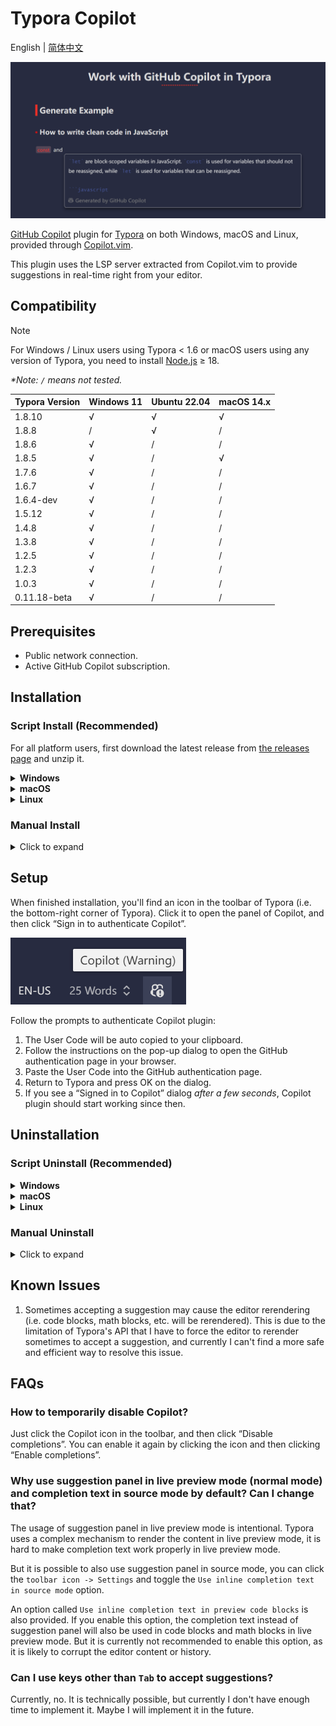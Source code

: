 # Typora Copilot

English | [简体中文](./README.zh-CN.md)

![Copilot suggestion screenshot](./docs/screenshot.png)

[GitHub Copilot](https://github.com/features/copilot) plugin for [Typora](https://typora.io/) on both Windows, macOS and Linux, provided through [Copilot.vim](https://github.com/github/copilot.vim).

This plugin uses the LSP server extracted from Copilot.vim to provide suggestions in real-time right from your editor.

## Compatibility

> [!NOTE]
>
> For Windows / Linux users using Typora < 1.6 or macOS users using any version of Typora, you need to install [Node.js](https://nodejs.org/en/download/) ≥ 18.

_\*Note: `/` means not tested._

| Typora Version | Windows 11 | Ubuntu 22.04 | macOS 14.x |
| -------------- | ---------- | ------------ | ---------- |
| 1.8.10         | √          | √            | √          |
| 1.8.8          | /          | √            | /          |
| 1.8.6          | √          | /            | /          |
| 1.8.5          | √          | /            | √          |
| 1.7.6          | √          | /            | /          |
| 1.6.7          | √          | /            | /          |
| 1.6.4-dev      | √          | /            | /          |
| 1.5.12         | √          | /            | /          |
| 1.4.8          | √          | /            | /          |
| 1.3.8          | √          | /            | /          |
| 1.2.5          | √          | /            | /          |
| 1.2.3          | √          | /            | /          |
| 1.0.3          | √          | /            | /          |
| 0.11.18-beta   | √          | /            | /          |

## Prerequisites

- Public network connection.
- Active GitHub Copilot subscription.

## Installation

### Script Install (Recommended)

For all platform users, first download the latest release from [the releases page](https://github.com/Snowfly-T/typora-copilot/releases) and unzip it.

<details>
  <summary><strong>Windows</strong></summary>

For Windows users, locate to the folder where you unzipped the release and run the following command in PowerShell **as administrator**:

```powershell
.\bin\install_windows.ps1
```

If the script fails to find Typora, you can specify the path to Typora manually:

```powershell
.\bin\install_windows.ps1 -Path "C:\Program Files\Typora\" # Replace with your Typora path
# Or use the alias
# .\bin\install_windows.ps1 -p "C:\Program Files\Typora\" # Replace with your Typora path
```

</details>

<details>
  <summary><strong>macOS</strong></summary>

For macOS users, locate to the folder where you unzipped the release and run the following command in terminal:

```bash
sudo bash ./bin/install_macos.sh
```

If the script fails to find Typora, you can specify the path to Typora manually:

```bash
sudo bash ./bin/install_macos.sh --path "/Applications/Typora.app/" # Replace with your Typora path
# Or use the alias
# sudo bash ./bin/install_macos.sh -p "/Applications/Typora.app/" # Replace with your Typora path
```

You’ll see a message logging the installation directory of the plugin. _Keep it in mind, you’ll need it when uninstalling the plugin._ After that, you can safely delete the release folder.

</details>

<details>
  <summary><strong>Linux</strong></summary>

For Linux users, locate to the folder where you unzipped the release and run the following command in terminal:

```bash
sudo bash ./bin/install_linux.sh
```

If the script fails to find Typora, you can specify the path to Typora manually:

```bash
sudo bash ./bin/install_linux.sh --path "/usr/share/typora/" # Replace with your Typora path
# Or use the alias
# sudo bash ./bin/install_linux.sh -p "/usr/share/typora/" # Replace with your Typora path
```

You’ll see a message logging the installation directory of the plugin. _Keep it in mind, you’ll need it when uninstalling the plugin._ After that, you can safely delete the release folder.

</details>

### Manual Install

<details>
  <summary>Click to expand</summary>

1. Download the latest release from [the releases page](https://github.com/Snowfly-T/typora-copilot/releases) and unzip it.
2. For Windows / Linux users, find `window.html` in your Typora installation folder, usually located at `<typora_root_path>/resources/`; For macOS users, find `index.html` in your Typora installation folder, usually located at `<typora_root_path>/Contents/Resources/TypeMark/`. `<typora_root_path>` is the path where Typora is installed, replace it with your real Typora installation path (note that the angle brackets `<` and `>` should also be removed). This folder is called Typora resource folder in the following steps.
3. Create a folder named `copilot` in Typora resource folder.
4. Copy the downloaded release to the `copilot` folder.
5. For Windows / Linux users, open the previous `window.html` file you found in Typora resource folder with a text editor, and add `<script src="./copilot/index.js" defer="defer"></script>` right after something like `<script src="./appsrc/window/frame.js" defer="defer"></script>` or `<script src="./app/window/frame.js" defer="defer"></script>`; For macOS users, open the previous `index.html` file you found in Typora resource folder with a text editor, and add `<script src="./copilot/index.js" defer></script>` right after something like `<script src="./appsrc/main.js" aria-hidden="true" defer></script>` or `<script src="./app/main.js" aria-hidden="true" defer></script>`.
6. Restart Typora.
7. For macOS users, if you see a warning dialog saying Typora may be damaged, Ctrl-click Typora and select “Open” to open Typora.
</details>

## Setup

When finished installation, you'll find an icon in the toolbar of Typora (i.e. the bottom-right corner of Typora). Click it to open the panel of Copilot, and then click “Sign in to authenticate Copilot”.

![Copilot icon](./docs/toolbar-icon.png)

Follow the prompts to authenticate Copilot plugin:

1. The User Code will be auto copied to your clipboard.
2. Follow the instructions on the pop-up dialog to open the GitHub authentication page in your browser.
3. Paste the User Code into the GitHub authentication page.
4. Return to Typora and press OK on the dialog.
5. If you see a “Signed in to Copilot” dialog _after a few seconds_, Copilot plugin should start working since then.

## Uninstallation

### Script Uninstall (Recommended)

<details>
  <summary><strong>Windows</strong></summary>

For Windows users, locate to the installation directory of the plugin and run the following command in PowerShell **as administrator**.

```powershell
.\bin\uninstall_windows.ps1
```

You can still specify the path to Typora manually by adding `-Path` or `-p`, just like the installation script.

</details>

<details>
  <summary><strong>macOS</strong></summary>

For macOS users, locate to the installation directory of the plugin and run the following command in terminal.

```bash
sudo bash ./bin/uninstall_macos.sh
```

You can still specify the path to Typora manually by adding `--path` or `-p`, just like the installation script.

</details>

<details>
  <summary><strong>Linux</strong></summary>

For Linux users, locate to the installation directory of the plugin and run the following command in terminal.

```bash
sudo bash ./bin/uninstall_linux.sh
```

You can still specify the path to Typora manually by adding `--path` or `-p`, just like the installation script.

</details>

### Manual Uninstall

<details>
  <summary>Click to expand</summary>

1. For Windows / Linux users, find `window.html` in your Typora installation folder, usually located at `<typora_root_path>/resources/`; For macOS users, find `index.html` in your Typora installation folder, usually located at `<typora_root_path>/Contents/Resources/TypeMark/`. `<typora_root_path>` is the path where Typora is installed, replace it with your real Typora installation path (note that the angle brackets `<` and `>` should also be removed). This folder is called Typora resource folder in the following steps.
2. Delete the `copilot` folder in Typora resource folder.
3. For Windows / Linux users, open the previous `window.html` file you found in Typora resource folder with a text editor, and delete `<script src="./copilot/index.js" defer="defer"></script>`; For macOS users, open the previous `index.html` file you found in Typora resource folder with a text editor, and delete `<script src="./copilot/index.js" defer></script>`.
4. Restart Typora.
</details>

## Known Issues

1. Sometimes accepting a suggestion may cause the editor rerendering (i.e. code blocks, math blocks, etc. will be rerendered). This is due to the limitation of Typora's API that I have to force the editor to rerender sometimes to accept a suggestion, and currently I can't find a more safe and efficient way to resolve this issue.

## FAQs

### How to temporarily disable Copilot?

Just click the Copilot icon in the toolbar, and then click “Disable completions”. You can enable it again by clicking the icon and then clicking “Enable completions”.

### Why use suggestion panel in live preview mode (normal mode) and completion text in source mode by default? Can I change that?

The usage of suggestion panel in live preview mode is intentional. Typora uses a complex mechanism to render the content in live preview mode, it is hard to make completion text work properly in live preview mode.

But it is possible to also use suggestion panel in source mode, you can click the `toolbar icon -> Settings` and toggle the `Use inline completion text in source mode` option.

An option called `Use inline completion text in preview code blocks` is also provided. If you enable this option, the completion text instead of suggestion panel will also be used in code blocks and math blocks in live preview mode. But it is currently not recommended to enable this option, as it is likely to corrupt the editor content or history.

### Can I use keys other than `Tab` to accept suggestions?

Currently, no. It is technically possible, but currently I don't have enough time to implement it. Maybe I will implement it in the future.
